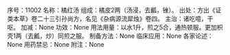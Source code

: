 序号：11002
名称：橘红汤
组成：橘皮2两（汤浸，去瓤，锉）。
出处：方出《证类本草》卷二十三引孙尚方，名见《杂病源流犀烛》卷四。
主治：诸吃噫，干呕。
加减：None
功效：None
用法用量：以水1升，煎之5合，通热顿服。更加枳壳1两（去瓤，炒）同煎之服。
制备方法：None
临床应用：None
各家论述：None
用药禁忌：None
附注：None
